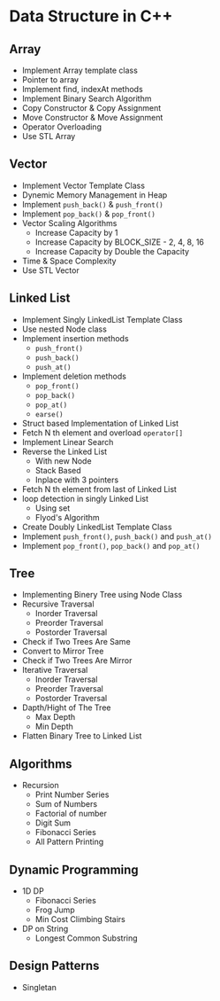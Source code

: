 # Data Structure in C++

## Array
- Implement Array template class
- Pointer to array
- Implement find, indexAt methods
- Implement Binary Search Algorithm
- Copy Constructor & Copy Assignment
- Move Constructor & Move Assignment 
- Operator Overloading
- Use STL Array 

## Vector
- Implement Vector Template Class
- Dynemic Memory Management in Heap
- Implement `push_back()` & `push_front()`
- Implement `pop_back()` & `pop_front()`
- Vector Scaling Algorithms
  - Increase Capacity by 1 
  - Increase Capacity by BLOCK_SIZE - 2, 4, 8, 16
  - Increase Capacity by Double the Capacity
- Time & Space Complexity
- Use STL Vector

## Linked List
- Implement Singly LinkedList Template Class
- Use nested Node class
- Implement insertion methods
  - `push_front()`
  - `push_back()`
  - `push_at()`
- Implement deletion methods
  - `pop_front()`
  - `pop_back()`
  - `pop_at()`
  - `earse()`
- Struct based Implementation of Linked List
- Fetch N th element and overload `operator[]`
- Implement Linear Search
- Reverse the Linked List 
  - With new Node
  - Stack Based
  - Inplace with 3 pointers
- Fetch N th element from last of Linked List
- loop detection in singly Linked List
  - Using set
  - Flyod's Algorithm
- Create Doubly LinkedList Template Class
- Implement `push_front()`, `push_back()` and `push_at()`
- Implement `pop_front()`, `pop_back()` and `pop_at()`

## Tree
- Implementing Binery Tree using Node Class
- Recursive Traversal
  - Inorder Traversal
  - Preorder Traversal
  - Postorder Traversal
- Check if Two Trees Are Same
- Convert to Mirror Tree
- Check if Two Trees Are Mirror
- Iterative Traversal
  - Inorder Traversal
  - Preorder Traversal
  - Postorder Traversal
- Dapth/Hight of The Tree
  - Max Depth
  - Min Depth
- Flatten Binary Tree to Linked List

## Algorithms
- Recursion
  - Print Number Series 
  - Sum of Numbers
  - Factorial of number
  - Digit Sum
  - Fibonacci Series
  - All Pattern Printing
  
## Dynamic Programming
- 1D DP
  - Fibonacci Series
  - Frog Jump 
  - Min Cost Climbing Stairs
- DP on String
  - Longest Common Substring

## Design Patterns
- Singletan
